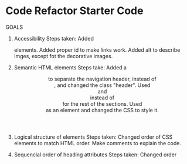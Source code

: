 # Code Refactor Starter Code
GOALS
1. Accessibility 
Steps taken:
Added <nav> elements.
Added proper id to make links work.
Added alt to describe imges, except fot the decorative images.

2. Semantic HTML elements
Steps take:
Added a <header> to separate the navigation header, instead of <div>, and changed the class "header".
Used <section> and <article> instead of <div> for the rest of the sections.
Used <footer> as an element and changed the CSS to style it.

3. Logical structure of elements
Steps taken:
Changed order of CSS elements to match HTML order.
Make comments to explain the code.

4. Sequencial order of heading attributes
Steps taken:
Changed order <title> to be first.
Styled Header and Footer in a sequencial order.


5. Title element
Steps taken:
Changed the <title> for Horiseon, which is the name of the Brand.

Consolitated CSS attributes without changing website layout by changing classes and eliminating extra lines of unnecessary code.